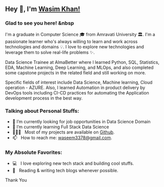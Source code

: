 ## Hey 👋, I'm [Wasim Khan!](https://github.com/wasimkhan33/)

### Glad to see you here! &nbsp

I'm a graduate in Computer Science 🎓 from Amravati University 🏛. I'm a passionate learner who's always willing to learn and work across technologies and domains 💡. I love to explore new technologies and leverage them to solve real-life problems ✨. 

Data Science Trainee at AlmaBetter where I learned Python, SQL, Statistics, EDA, Machine Learning, Deep Learning, and MLOps, and also completed some capstone projects in the related field and still working on more.

Specific fields of interest include Data Science, Machine learning, Cloud operation - AZURE. Also, I learned Automation in product delivery by DevOps tools including CI-CD practices for automating the Application development process in the best way.


### Talking about Personal Stuffs:

- 🔭 I’m currently looking for job opportunities in Data Science Domain
- 🌱 I’m currently learning Full Stack Data Science
- 👨🏻‍💻 &nbsp; Most of my projects are available on [Github](https://github.com/wasimkhan33).
- 📫 &nbsp; How to reach me: waseem3378@gmail.com.


### My Absolute Favorites:

- 💻 &nbsp; I love exploring new tech stack and building cool stuffs.
- 📰 &nbsp; Reading & writing tech blogs whenever possible.

Thank You
